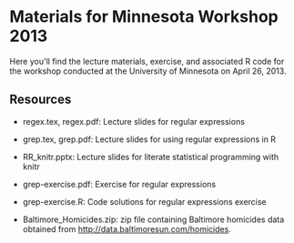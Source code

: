 # Materials for Minnesota Workshop 2013

Here you'll find the lecture materials, exercise, and associated R code for the workshop conducted at the University of Minnesota on April 26, 2013.

## Resources

* regex.tex, regex.pdf: Lecture slides for regular expressions

* grep.tex, grep.pdf: Lecture slides for using regular expressions in R

* RR_knitr.pptx: Lecture slides for literate statistical programming with knitr

* grep-exercise.pdf: Exercise for regular expressions

* grep-exercise.R: Code solutions for regular expressions exercise

* Baltimore_Homicides.zip: zip file containing Baltimore homicides data obtained from http://data.baltimoresun.com/homicides.
